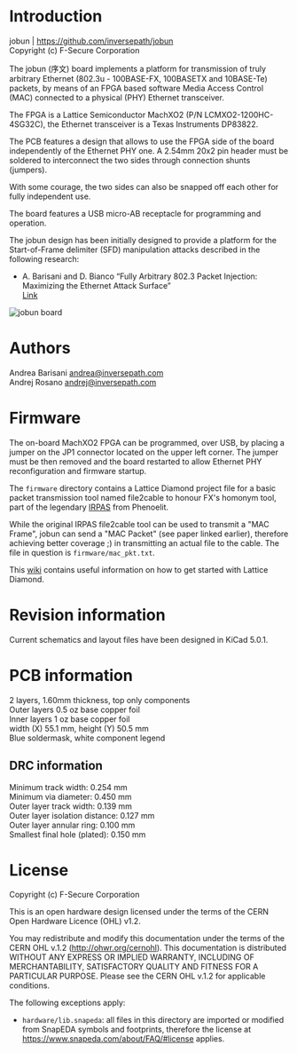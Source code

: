 Introduction
============

jobun | https://github.com/inversepath/jobun  
Copyright (c) F-Secure Corporation

The jobun (序文) board implements a platform for transmission of truly
arbitrary Ethernet (802.3u - 100BASE-FX, 100BASETX and 10BASE-Te) packets, by
means of an FPGA based software Media Access Control (MAC) connected to a
physical (PHY) Ethernet transceiver.

The FPGA is a Lattice Semiconductor MachXO2 (P/N LCMXO2-1200HC-4SG32C), the
Ethernet transceiver is a Texas Instruments DP83822.

The PCB features a design that allows to use the FPGA side of the board
independently of the Ethernet PHY one. A 2.54mm 20x2 pin header must be
soldered to interconnect the two sides through connection shunts (jumpers).

With some courage, the two sides can also be snapped off each other for fully
independent use.

The board features a USB micro-AB receptacle for programming and operation.

The jobun design has been initially designed to provide a platform for the
Start-of-Frame delimiter (SFD) manipulation attacks described in the following
research:

* A. Barisani and D. Bianco
  “Fully Arbitrary 802.3 Packet Injection: Maximizing the Ethernet Attack Surface”  
  [Link](https://github.com/abarisani/abarisani.github.io/tree/master/research/802.3)

![jobun board](https://github.com/inversepath/jobun/wiki/images/mkI-jobun-board.png)

Authors
=======

Andrea Barisani <andrea@inversepath.com>  
Andrej Rosano   <andrej@inversepath.com>  

Firmware
========

The on-board MachXO2 FPGA can be programmed, over USB, by placing a jumper on
the JP1 connector located on the upper left corner. The jumper must be then
removed and the board restarted to allow Ethernet PHY reconfiguration and
firmware startup.

The `firmware` directory contains a Lattice Diamond project file for a basic
packet transmission tool named file2cable to honour FX's homonym tool, part of
the legendary [IRPAS](http://www.phenoelit.org/irpas/docu.html) from Phenoelit.

While the original IRPAS file2cable tool can be used to transmit a "MAC Frame",
jobun can send a "MAC Packet" (see paper linked earlier), therefore achieving
better coverage ;) in transmitting an actual file to the cable. The file in
question is `firmware/mac_pkt.txt`.

This [wiki](https://wiki.archlinux.org/index.php/Lattice_Diamond) contains
useful information on how to get started with Lattice Diamond.

Revision information
====================

Current schematics and layout files have been designed in KiCad 5.0.1.

PCB information
===============

2 layers, 1.60mm thickness, top only components  
Outer layers 0.5 oz base copper foil  
Inner layers   1 oz base copper foil  
width (X) 55.1 mm, height (Y) 50.5 mm  
Blue soldermask, white component legend

DRC information
---------------

Minimum track width:            0.254 mm  
Minimum via diameter:           0.450 mm  
Outer layer track width:        0.139 mm  
Outer layer isolation distance: 0.127 mm  
Outer layer annular ring:       0.100 mm  
Smallest final hole (plated):   0.150 mm

License
=======

Copyright (c) F-Secure Corporation

This is an open hardware design licensed under the terms of the CERN Open
Hardware Licence (OHL) v1.2.

You may redistribute and modify this documentation under the terms of the CERN
OHL v.1.2 (http://ohwr.org/cernohl). This documentation is distributed WITHOUT
ANY EXPRESS OR IMPLIED WARRANTY, INCLUDING OF MERCHANTABILITY, SATISFACTORY
QUALITY AND FITNESS FOR A PARTICULAR PURPOSE. Please see the CERN OHL v.1.2 for
applicable conditions.

The following exceptions apply:

- `hardware/lib.snapeda`: all files in this directory are imported or modified
  from SnapEDA symbols and footprints, therefore the license at
  https://www.snapeda.com/about/FAQ/#license applies.
